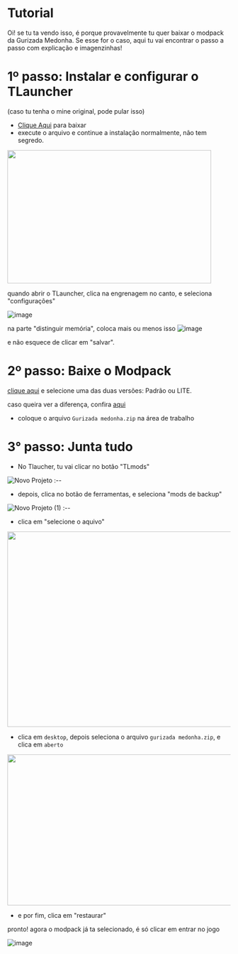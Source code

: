 # Tutorial
Oi! se tu ta vendo isso, é porque provavelmente tu quer baixar o modpack da Gurizada Medonha. Se esse for o caso, aqui tu vai encontrar o passo a passo com explicação e imagenzinhas!


# 1º passo: Instalar e configurar o TLauncher
(caso tu tenha o mine original, pode pular isso)

- [Clique Aqui](https://tlauncher.org/installer) para baixar
- execute o arquivo e continue a instalação normalmente, não tem segredo.

<p align="left">
  <img width="460" height="300" src="https://github.com/tuthui/Gurizada-Medonha/assets/85002617/1115f5c3-32d9-434a-8297-cdb9130de68f">
</p>

quando abrir o TLauncher, clica na engrenagem no canto, e seleciona "configurações"

![image](https://github.com/tuthui/Gurizada-Medonha/assets/85002617/6cd8a049-f544-4b89-9c44-87042211e720)


na parte "distinguir memória", coloca mais ou menos isso
![image](https://github.com/tuthui/Gurizada-Medonha/assets/85002617/af99c11e-6d3d-4100-a9a2-ed55e3f0ecf3)

e não esquece de clicar em "salvar".


# 2º passo: Baixe o Modpack
[clique aqui](https://github.com/tuthui/Gurizada-Medonha/releases/tag/release) e selecione uma das duas versões: Padrão ou LITE. 

caso queira ver a diferença, confira [aqui](https://github.com/tuthui/Gurizada-Medonha/blob/main/Info.md#vers%C3%B5es-do-modpack)

- coloque o arquivo `Gurizada medonha.zip` na área de trabalho

# 3° passo: Junta tudo

- No Tlaucher, tu vai clicar no botão "TLmods"

![Novo Projeto](https://github.com/tuthui/Gurizada-Medonha/assets/85002617/b79487fa-bd29-4c64-855e-f79b754a50ff)
:--

- depois, clica no botão de ferramentas, e seleciona "mods de backup"
  
![Novo Projeto (1)](https://github.com/tuthui/Gurizada-Medonha/assets/85002617/bb8a328d-0c63-4607-b513-3e8f85046168)
:--

- clica em "selecione o aquivo"

<p align="left">
  <img width="560" height="440" src="https://github.com/tuthui/Gurizada-Medonha/assets/85002617/195f21a0-e37b-478e-9cf6-2a6a20c5a03d">
</p>

- clica em `desktop`, depois seleciona o arquivo `gurizada medonha.zip`, e clica em `aberto`

<p align="left">
  <img width="560" height="340" src="https://github.com/tuthui/Gurizada-Medonha/assets/85002617/e6bc8707-4bce-4ebe-8954-2930412fffca">
</p>

- e por fim, clica em "restaurar"

pronto! agora o modpack já ta selecionado, é só clicar em entrar no jogo

![image](https://github.com/tuthui/Gurizada-Medonha/assets/85002617/119874d4-cbc5-4e9e-9c78-cc62ac4e2683)



